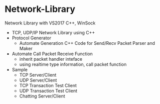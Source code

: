 # Network-Library
Network Library with VS2017 C++, WinSock


- TCP, UDP/IP Network Library using C++
- Protocol Generator
  - Automate Generation C++ Code for Send/Recv Packet Parser and Maker
- Automate Call Packet Receive Function
  - inherit packet handler inteface
  - using realtime type information, call packet function
- Sample
  - TCP Server/Client
  - UDP Server/Client
  - TCP Transaction Test Client
  - UDP Transaction Test Client
  - Chatting Server/Client
  
